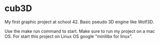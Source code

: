 # cub3D
My first graphic project at school 42. Basic pseudo 3D engine like Wolf3D.

Use the make run command to start. Make sure to run my project on a mac OS.
For start this project on Linux OS google "minilibx for linux".
